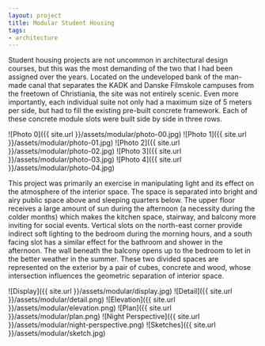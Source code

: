 ```yaml
---
layout: project
title: Modular Student Housing
tags:
- architecture
---
```


Student housing projects are not uncommon in architectural design courses, but this was the most demanding of the two that I had been assigned over the years. Located on the undeveloped bank of the man-made canal that separates the KADK and Danske Filmskole campuses from the freetown of Christiania, the site was not entirely scenic. Even more importantly, each individual suite not only had a maximum size of 5 meters per side, but had to fill the existing pre-built concrete framework. Each of these concrete module slots were built side by side in three rows.

![Photo 0]({{ site.url }}/assets/modular/photo-00.jpg)
![Photo 1]({{ site.url }}/assets/modular/photo-01.jpg)
![Photo 2]({{ site.url }}/assets/modular/photo-02.jpg)
![Photo 3]({{ site.url }}/assets/modular/photo-03.jpg)
![Photo 4]({{ site.url }}/assets/modular/photo-04.jpg)

This project was primarily an exercise in manipulating light and its effect on the atmosphere of the interior space. The space is separated into bright and airy public space above and sleeping quarters below. The upper floor receives a large amount of sun during the afternoon (a necessity during the colder months) which makes the kitchen space, stairway, and balcony more inviting for social events. Vertical slots on the north-east corner provide indirect soft lighting to the bedroom during the morning hours, and a south facing slot has a similar effect for the bathroom and shower in the afternoon. The wall beneath the balcony opens up to the bedroom to let in the better weather in the summer. These two divided spaces are represented on the exterior by a pair of cubes, concrete and wood, whose intersection influences the geometric separation of interior space.


![Display]({{ site.url }}/assets/modular/display.jpg)
![Detail]({{ site.url }}/assets/modular/detail.png)
![Elevation]({{ site.url }}/assets/modular/elevation.png)
![Plan]({{ site.url }}/assets/modular/plan.png)
![Night Perspective]({{ site.url }}/assets/modular/night-perspective.png)
![Sketches]({{ site.url }}/assets/modular/sketch.jpg)
